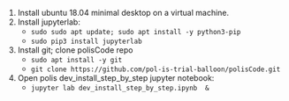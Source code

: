 1. Install ubuntu 18.04 minimal desktop on a virtual machine.
1. Install jupyterlab:
     * `sudo sudo apt update; sudo apt install -y python3-pip`
     * `sudo pip3 install jupyterlab`
1. Install git; clone polisCode repo
     * `sudo apt install -y git`
     * `git clone https://github.com/pol-is-trial-balloon/polisCode.git`
1. Open polis dev_install_step_by_step jupyter notebook:
     * `jupyter lab dev_install_step_by_step.ipynb  &`


